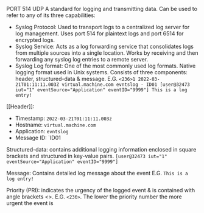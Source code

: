 PORT 514 UDP
A standard for logging and transmitting data. Can be used to refer to any of its three capabilities:
- Syslog Protocol: 
  Used to transport logs to a centralized log server for log management. Uses port 514 for plaintext logs and port 6514 for encrypted logs.
- Syslog Service: 
  Acts as a log forwarding service that consolidates logs from multiple sources into a single location. Works by receiving and then forwarding any syslog log entries to a remote server.
- Syslog Log format: 
  One of the most commonly used log formats. Native logging format used in Unix systems. Consists of three components: header, structured-data & message.
 E.G.
 `<236>1 2022-03-21T01:11:11.003Z virtual.machine.com evntslog - ID01 [user@32473 iut="1" eventSource="Application" eventID="9999"] This is a log entry!`

 [[Header]]: 
  - Timestamp: `2022-03-21T01:11:11.003z`
  - Hostname: `virtual.machine.com`
  - Application: `evntslog`
  - Message ID: `ID01

 Structured-data:
  contains additional logging information enclosed in square brackets and structured in key-value pairs.
  `[user@32473 iut="1" eventSource="Application" eventID="9999"]`

 Message: 
 Contains detailed log message about the event E.G. `This is a log entry!`
 
 Priority (PRI): indicates the urgency of the logged event & is contained with angle brackets <>. E.G. `<236>`. The lower the priority number the more urgent the event is

  
